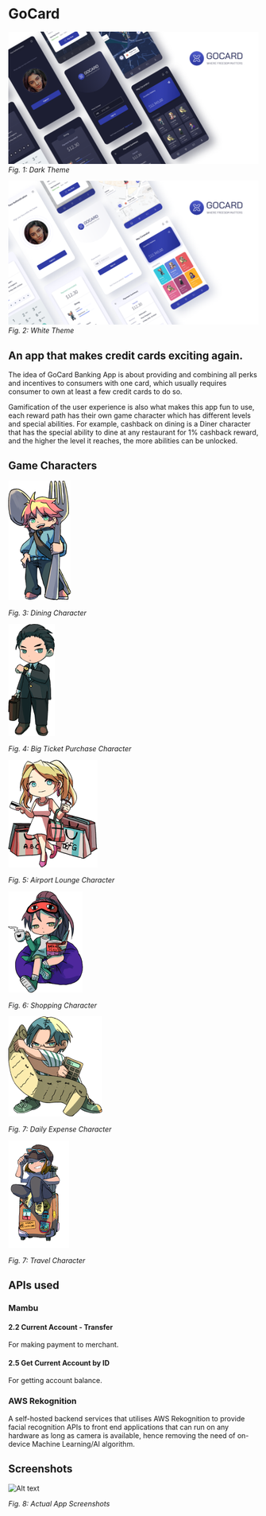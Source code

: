 # GoCard


![Alt text](/marketing/app_dark.png?raw=true "Dark theme screenshots")
*Fig. 1: Dark Theme*

![Alt text](/marketing/app_white.png?raw=true "White theme screenshots")
*Fig. 2: White Theme*

## An app that makes credit cards exciting again.

The idea of GoCard Banking App is about providing and combining all perks and incentives to consumers with one card, which usually requires consumer to own at least a few credit cards to do so.

Gamification of the user experience is also what makes this app fun to use, each reward path has their own game character which has different levels and special abilities. For example, cashback on dining is a Diner character that has the special ability to dine at any restaurant for 1% cashback reward, and the higher the level it reaches, the more abilities can be unlocked.

## Game Characters
 
 ![Alt text](/marketing/diner.png?raw=true "Diner")

 *Fig. 3: Dining Character*

 ![Alt text](/marketing/big_ticket.png?raw=true "Big Ticket Purchase")

 *Fig. 4: Big Ticket Purchase Character*

 ![Alt text](/marketing/shopper.png?raw=true "Shopper")
 
 *Fig. 5: Airport Lounge Character*

 ![Alt text](/marketing/lounge.png?raw=true "Aiport Lounge")

 *Fig. 6: Shopping Character*

 ![Alt text](/marketing/daily.png?raw=true "Daily Expense")

 *Fig. 7: Daily Expense Character*

 ![Alt text](/marketing/travel.png?raw=true "Travel")

 *Fig. 7: Travel Character*

## APIs used

### Mambu

#### 2.2 Current Account - Transfer
For making payment to merchant.

#### 2.5 Get Current Account by ID
For getting account balance.

### AWS Rekognition

A self-hosted backend services that utilises AWS Rekognition to provide facial recognition APIs to front end applications that can run on any hardware as long as camera is available, hence removing the need of on-device Machine Learning/AI algorithm.

## Screenshots 
![Alt text](/marketing/app_screenshots.png?raw=true "Actual App Screenshots")

*Fig. 8: Actual App Screenshots*